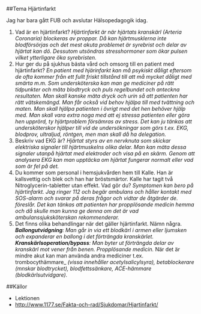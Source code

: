 ##Tema Hjärtinfarkt

Jag har bara gått FUB och avslutar Hälsopedagogik idag.

1. Vad är en hjärtinfarkt?
 _Hjärtinfarkt är när hjärtats kranskärl (Arteria Coronaria) blockeras av proppar. Då kan hjärtmusklerna inte_
 _blodförsörjas och det mest_
 _akuta problemet är syrebrist och delar av hjärtat kan dö. Dessutom utsöndras stresshormoner som ökar pulsen vilket_
 _ytterligare öka syrebristen._
2. Hur ger du på sjukhus bästa vård och omsorg till en patient med hjärtinfarkt?
 _En patient med hjärinfarkt kan må psykiskt dåligt eftersom de ofta kommer från ett fullt friskt tillstånd till_
 _att må mycket dåligt med smärta m.m. Som undersköterska kan man ge mediciner på rätt tidpunkter och mäta blodtryck_
 _och puls regelbundet och anteckna resultaten. Man skall kanske mäta dryck och urin så att patienten har rätt_
 _vätskemängd. Man får också vid behov hjälpa till med tvättning och maten. Man skall hjälpa patienten i övrigt med_
 _det hen behöver hjälp med. Man skall vara extra noga med att ej stressa patienten eller göra hen upprörd, ty_
 _hjärtproblem försämras av stress. Det kan ju tänkas att undersköterskor hjälper till vid de undersökningar som_
 _görs t.ex. EKG, blodprov, ultraljud, röntgen, men man skall då ha delegation._
3. Beskriv vad EKG är?
 _Hjärtat styrs av en nervknuta som skickar elektriska signaler till hjärtmuskelns olika delar. Man kan mäta dessa_
 _signaler utanpå hjärtat med elektroder och visa på en skärm. Genom att analysera EKG kan man upptäcka om hjärtat_
 _fungerar normalt eller vad som är fel på det._
4. Du kommer som personal i hemsjukvården hem till Kalle. Han är kallsvettig och blek och han har bröstsmärtor. Kalle har tagit två Nitroglycerin-tabletter utan effekt. Vad gör du?
 _Symptomen kan bero på hjärtinfarkt._ 
 _Jag ringer 112 och begär ambulans och håller kontakt med SOS-alarm och svarar på deras frågor och vidtar de åtgärder de._
 _föreslår. Det kan tänkas att patienten har propplösande medicin hemma och då skulle man kunna ge denna om det är_
 _vad ambulanssjuksköterskan rekommenderar._
5. Det finns olika behandlingar när det gäller hjärtinfarkt. Nämn några.
 _**Ballongutvidgning**: Man går in via ett blodkärl i armen eller ljumsken och expanderar en ballong i det förträngda_
 _kranskärlet._
 _**Kranskärlsoperation/bypass**: Man byter ut förträngda delar av kranskärl mot vener från benen._
 _Propplösande medicin._ När det är mindre akut kan man använda andra mediciner t.ex. trombocythämmare_
 _(vissa innehåller acetylsalicylsyra), betablockerare (mnskar blodtrycket), blodfettssänkare,_
 _ACE-hämmare (blodkärlsutvidgare)._
 
##Källor
* Lektionen
* http://www.1177.se/Fakta-och-rad/Sjukdomar/Hjartinfarkt/

